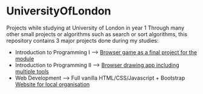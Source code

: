 # UniversityOfLondon
Projects while studying at University of London in year 1
Through many other small projects or algorithms such as search or sort algorithms, this repository contains 3 major projects done during my studies:

- Introduction to Programming I --> [Browser game as a final project for the module](https://github.com/AlexSt14/UniversityOfLondon_Year1/tree/main/GameProject%20Final)
- Introduction to Programming II --> [Browser drawing app including multiple tools](https://github.com/AlexSt14/UniversityOfLondon_Year1/tree/main/draw-app-masterV2)
- Web Development --> Full vanilla HTML/CSS/Javascript + Bootstrap [Website for local organisation](https://github.com/AlexSt14/UniversityOfLondon_Year1/tree/main/Make-up%20%26%20Beauty%20Saloon)

